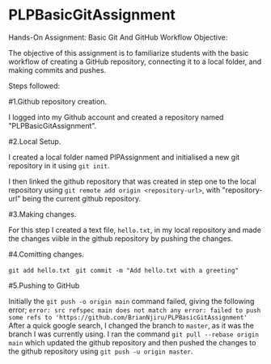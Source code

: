 # PLPBasicGitAssignment
Hands-On Assignment: Basic Git And GitHub Workflow
Objective:

The objective of this assignment is to familiarize students with the basic workflow of creating a GitHub repository, connecting it to a local folder, and making commits and pushes.

Steps followed:

#1.Github repository creation.


I logged into my Github account and created a repository named "PLPBasicGitAssignment".


#2.Local Setup.

 
I created a local folder named PlPAssignment and initialised a new git repository in it using `git init`. 

I then linked the github repository that was created in step one to the local repository using  `git remote add origin <repository-url>`, with "repository-url" being the current github repository.


#3.Making changes.


For this step I created a text file, `hello.txt`, in my local repository and made the changes viible in the github repository by pushing the changes.


#4.Comitting changes.

`git add hello.txt`
` git commit -m "Add hello.txt with a greeting"`


#5.Pushing to GitHub


Initially the `git push -o origin main` command failed, giving the following error;
`error: src refspec main does not match any
error: failed to push some refs to 'https://github.com/BrianNjiru/PLPBasicGitAssignment'`
After a quick google search, I changed the branch to `master`, as it was the branch I was currently using. I ran the command   `git pull --rebase origin main` which updated the github repository and then pushed the changes to the github repository using `git push -u origin master`.
